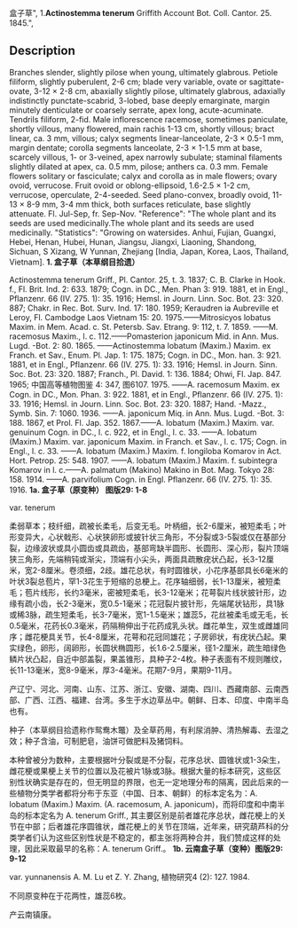 盒子草",
1.**Actinostemma tenerum** Griffith Account Bot. Coll. Cantor. 25. 1845.",

## Description
Branches slender, slightly pilose when young, ultimately glabrous. Petiole filiform, slightly puberulent, 2-6 cm; blade very variable, ovate or sagittate-ovate, 3-12 × 2-8 cm, abaxially slightly pilose, ultimately glabrous, adaxially indistinctly punctate-scabrid, 3-lobed, base deeply emarginate, margin minutely denticulate or coarsely serrate, apex long, acute-acuminate. Tendrils filiform, 2-fid. Male inflorescence racemose, sometimes paniculate, shortly villous, many flowered, main rachis 1-13 cm, shortly villous; bract linear, ca. 3 mm, villous; calyx segments linear-lanceolate, 2-3 × 0.5-1 mm, margin dentate; corolla segments lanceolate, 2-3 × 1-1.5 mm at base, scarcely villous, 1- or 3-veined, apex narrowly subulate; staminal filaments slightly dilated at apex, ca. 0.5 mm, pilose; anthers ca. 0.3 mm. Female flowers solitary or fasciculate; calyx and corolla as in male flowers; ovary ovoid, verrucose. Fruit ovoid or oblong-ellipsoid, 1.6-2.5 × 1-2 cm, verrucose, operculate, 2-4-seeded. Seed plano-convex, broadly ovoid, 11-13 × 8-9 mm, 3-4 mm thick, both surfaces reticulate, base slightly attenuate. Fl. Jul-Sep, fr. Sep-Nov.
  "Reference": "The whole plant and its seeds are used medicinally.The whole plant and its seeds are used medicinally.
  "Statistics": "Growing on watersides. Anhui, Fujian, Guangxi, Hebei, Henan, Hubei, Hunan, Jiangsu, Jiangxi, Liaoning, Shandong, Sichuan, S Xizang, W Yunnan, Zhejiang [India, Japan, Korea, Laos, Thailand, Vietnam].
**1. 盒子草（本草纲目拾遗）**

Actinostemma tenerum Griff., Pl. Cantor. 25, t. 3. 1837; C. B. Clarke in Hook. f., Fl. Brit. Ind. 2: 633. 1879; Cogn. in DC., Men. Phan 3: 919. 1881, et in Engl., Pflanzenr. 66 (IV. 275. 1): 35. 1916; Hemsl. in Journ. Linn. Soc. Bot. 23: 320. 887; Chakr. in Rec. Bot. Surv. Ind. 17: 180. 1959; Keraudren ia Aubreville et Leroy, Fl. Cambodge Laos Vietnam 15: 20. 1975.——Mitrosicyos lobatus Maxim. in Mem. Acad. c. St. Petersb. Sav. Etrang. 9: 112, t. 7. 1859. ——M. racemosus Maxim., l. c. 112.——Pomasterion japonicum Mid. in Ann. Mus. Lugd. -Bot. 2: 80. 1865. ——Actinostemma lobatum (Maxim.) Maxim. ex Franch. et Sav., Enum. Pl. Jap. 1: 175. 1875; Cogn. in DC., Mon. han. 3: 921. 1881, et in Engl., Pflanzenr. 66 (IV. 275. 1): 33. 1916; Hemsl. in Journ. Sinn. Soc. Bot. 23: 320. 1887; Franch., Pl. David. 1: 136. 1884; Ohwi, Fl. Jap. 847. 1965; 中国高等植物图鉴 4: 347, 图6107. 1975. ——A. racemosum Maxim. ex Cogn. in DC., Mon. Phan. 3: 922. 1881, et in Engl., Pflanzenr. 66 (IV. 275. 1): 33. 1916; Hemsl. in Journ. Linn. Soc. Bot. 23: 320. 1887; Hand. -Mazz., Symb. Sin. 7: 1060. 1936. ——A. japonicum Miq. in Ann. Mus. Lugd. -Bot. 3: 188. 1867, et Prol. Fl. Jap. 352. 1867.——A. lobatum (Maxim.) Maxim. var. genuinum Cogn. in DC., l. c. 922, et in Engl., l. c. 33. ——A. lobatum (Maxim.) Maxim. var. japonicum Maxim. in Franch. et Sav., l. c. 175; Cogn. in Engl., l. c. 33. ——A. lobatum (Maxim.) Maxim. f. longiloba Komarov in Act. Hort. Petrop. 25: 548. 1907. ——A. lobatum (Maxim.) Maxim. f. subintegra Komarov in l. c.——A. palmatum (Makino) Makino in Bot. Mag. Tokyo 28: 158. 1914. ——A. parvifolium Cogn. in Engl. Pflanzenr. 66 (IV. 275. 1): 35. 1916.
**1a. 盒子草（原变种） 图版29: 1-8**

var. tenerum

柔弱草本；枝纤细，疏被长柔毛，后变无毛。叶柄细，长2-6厘米，被短柔毛；叶形变异大，心状戟形、心状狭卵形或披针状三角形，不分裂或3-5裂或仅在基部分裂，边缘波状或具小圆齿或具疏齿，基部弯缺半圆形、长圆形、深心形，裂片顶端狭三角形，先端稍钝或渐尖，顶端有小尖头，两面具疏散疣状凸起，长3-12厘米，宽2-8厘米。卷须细，2歧。雄花总状，有时圆锥状，小花序基部具长6毫米的叶状3裂总苞片，罕1-3花生于短缩的总梗上。花序轴细弱，长1-13厘米，被短柔毛；苞片线形，长约3毫米，密被短柔毛，长3-12毫米；花萼裂片线状披针形，边缘有疏小齿，长2-3毫米，宽0.5-1毫米；花冠裂片披针形，先端尾状钻形，具1脉或稀3脉，疏生短柔毛，长3-7毫米，宽1-1.5毫米；雄蕊5，花丝被柔毛或无毛，长0.5毫米，花药长0.3毫米，药隔稍伸出于花药成乳头状。雌花单生，双生或雌雄同序；雌花梗具关节，长4-8厘米，花萼和花冠同雄花；子房卵状，有疣状凸起。果实绿色，卵形，阔卵形，长圆状椭圆形，长1.6-2.5厘米，径1-2厘米，疏生暗绿色鳞片状凸起，自近中部盖裂，果盖锥形，具种子2-4枚。种子表面有不规则雕纹，长11-13毫米，宽8-9毫米，厚3-4毫米。花期7-9月，果期9-11月。

产辽宁、河北、河南、山东、江苏、浙江、安徽、湖南、四川、西藏南部、云南西部、广西、江西、福建、台湾。多生于水边草丛中。朝鲜、日本、印度、中南半岛也有。

种子（本草纲目拾遗称作鸳鸯木鼈）及全草药用，有利尿消肿、清热解毒、去湿之效；种子含油，可制肥皂，油饼可做肥料及猪饲料。

本种曾被分为数种，主要根据叶分裂或是不分裂，花序总状、圆锥状或1-3朵生，雌花梗或果梗上关节的位置以及花被片1脉或3脉。根据大量的标本研究，这些区别性状确实是存在的，但无明显的界限，也无一定地理分布的隔离，因此后来的一些植物分类学者都将分布于东亚（中国、日本、朝鲜）的标本定名为：A. lobatum (Maxim.) Maxim. (A. racemosum, A. japonicum)，而将印度和中南半岛的标本定名为 A. tenerum Griff., 其主要区别是前者雄花序总状，雌花梗上的关节在中部；后者雄花序圆锥状，雌花梗上的关节在顶端，近年来，研究葫芦科的分类学者们认为这些区别性状是不稳定的，都主张将两种合并，我们赞成这样的处理，因此采取最早的名称：A. tenerum Griff.。
**1b. 云南盒子草（变种）图版29: 9-12**

var. yunnanensis A. M. Lu et Z. Y. Zhang, 植物研究4 (2): 127. 1984.

不同原变种在于花两性，雄蕊6枚。

产云南镇康。

